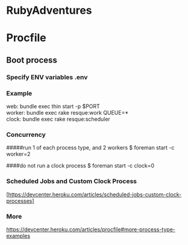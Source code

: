 RubyAdventures
==============

# Procfile

## Boot process


### Specify ENV variables .env


### Example
web:    bundle exec thin start -p $PORT  
worker: bundle exec rake resque:work QUEUE=*  
clock:  bundle exec rake resque:scheduler 

### Concurrency

#####run 1 of each process type, and 2 workers
$ foreman start -c worker=2

####do not run a clock process
$ foreman start -c clock=0


### Scheduled Jobs and Custom Clock Process
[https://devcenter.heroku.com/articles/scheduled-jobs-custom-clock-processes]

### More
https://devcenter.heroku.com/articles/procfile#more-process-type-examples
